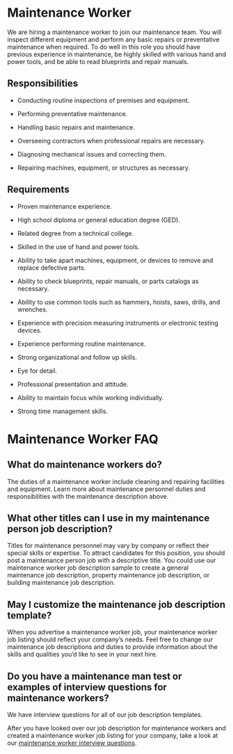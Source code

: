 # Maintenance Worker

We are hiring a maintenance worker to join our maintenance team. You will inspect different equipment and perform any basic repairs or preventative maintenance when required. To do well in this role you should have previous experience in maintenance, be highly skilled with various hand and power tools, and be able to read blueprints and repair manuals.

## Responsibilities

* Conducting routine inspections of premises and equipment.

* Performing preventative maintenance.

* Handling basic repairs and maintenance.

* Overseeing contractors when professional repairs are necessary.

* Diagnosing mechanical issues and correcting them.

* Repairing machines, equipment, or structures as necessary.

## Requirements

* Proven maintenance experience.

* High school diploma or general education degree (GED).

* Related degree from a technical college.

* Skilled in the use of hand and power tools.

* Ability to take apart machines, equipment, or devices to remove and replace defective parts.

* Ability to check blueprints, repair manuals, or parts catalogs as necessary.

* Ability to use common tools such as hammers, hoists, saws, drills, and wrenches.

* Experience with precision measuring instruments or electronic testing devices.

* Experience performing routine maintenance.

* Strong organizational and follow up skills.

* Eye for detail.

* Professional presentation and attitude.

* Ability to maintain focus while working individually.

* Strong time management skills.
# Maintenance Worker FAQ

## What do maintenance workers do?

The duties of a maintenance worker include cleaning and repairing facilities and equipment. Learn more about maintenance personnel duties and responsibilities with the maintenance description above.

## What other titles can I use in my maintenance person job description?

Titles for maintenance personnel may vary by company or reflect their special skills or expertise. To attract candidates for this position, you should post a maintenance person job with a descriptive title. You could use our maintenance worker job description sample to create a general maintenance job description, property maintenance job description, or building maintenance job description.

## May I customize the maintenance job description template?

When you advertise a maintenance worker job, your maintenance worker job listing should reflect your company’s needs. Feel free to change our maintenance job descriptions and duties to provide information about the skills and qualities you’d like to see in your next hire.

## Do you have a maintenance man test or examples of interview questions for maintenance workers?

We have interview questions for all of our job description templates.

After you have looked over our job description for maintenance workers and created a maintenance worker job listing for your company, take a look at our <a
href="https://www.betterteam.com/maintenance-worker-interview-questions">maintenance worker interview questions</a>.

